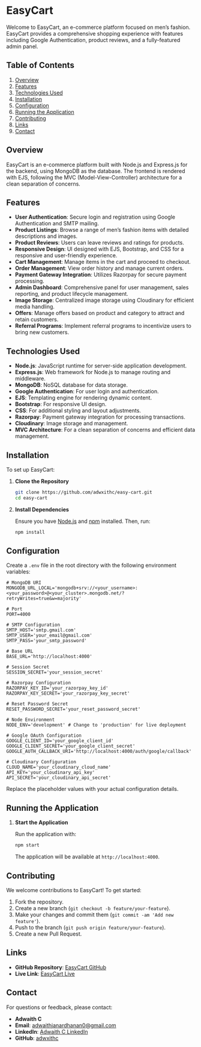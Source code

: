 
# EasyCart

Welcome to EasyCart, an e-commerce platform focused on men’s fashion. EasyCart provides a comprehensive shopping experience with features including Google Authentication, product reviews, and a fully-featured admin panel.

## Table of Contents

1. [Overview](#overview)
2. [Features](#features)
3. [Technologies Used](#technologies-used)
4. [Installation](#installation)
5. [Configuration](#configuration)
6. [Running the Application](#running-the-application)
7. [Contributing](#contributing)
8. [Links](#links)
9. [Contact](#contact)

## Overview

EasyCart is an e-commerce platform built with Node.js and Express.js for the backend, using MongoDB as the database. The frontend is rendered with EJS, following the MVC (Model-View-Controller) architecture for a clean separation of concerns.

## Features

- **User Authentication**: Secure login and registration using Google Authentication and SMTP mailing.
- **Product Listings**: Browse a range of men’s fashion items with detailed descriptions and images.
- **Product Reviews**: Users can leave reviews and ratings for products.
- **Responsive Design**: UI designed with EJS, Bootstrap, and CSS for a responsive and user-friendly experience.
- **Cart Management**: Manage items in the cart and proceed to checkout.
- **Order Management**: View order history and manage current orders.
- **Payment Gateway Integration**: Utilizes Razorpay for secure payment processing.
- **Admin Dashboard**: Comprehensive panel for user management, sales reporting, and product lifecycle management.
- **Image Storage**: Centralized image storage using Cloudinary for efficient media handling.
- **Offers**: Manage offers based on product and category to attract and retain customers.
- **Referral Programs**: Implement referral programs to incentivize users to bring new customers.

## Technologies Used

- **Node.js**: JavaScript runtime for server-side application development.
- **Express.js**: Web framework for Node.js to manage routing and middleware.
- **MongoDB**: NoSQL database for data storage.
- **Google Authentication**: For user login and authentication.
- **EJS**: Templating engine for rendering dynamic content.
- **Bootstrap**: For responsive UI design.
- **CSS**: For additional styling and layout adjustments.
- **Razorpay**: Payment gateway integration for processing transactions.
- **Cloudinary**: Image storage and management.
- **MVC Architecture**: For a clean separation of concerns and efficient data management.

## Installation

To set up EasyCart:

1. **Clone the Repository**

   ```bash
   git clone https://github.com/adwxithc/easy-cart.git
   cd easy-cart
   ```

2. **Install Dependencies**

   Ensure you have [Node.js](https://nodejs.org/) and [npm](https://www.npmjs.com/) installed. Then, run:

   ```bash
   npm install
   ```

## Configuration

Create a `.env` file in the root directory with the following environment variables:

```env
# MongoDB URI
MONGODB_URL_LOCAL='mongodb+srv://<your_username>:<your_password>@<your_cluster>.mongodb.net/?retryWrites=true&w=majority'

# Port
PORT=4000

# SMTP Configuration
SMTP_HOST='smtp.gmail.com'
SMTP_USER='your_email@gmail.com'
SMTP_PASS='your_smtp_password'

# Base URL
BASE_URL='http://localhost:4000'

# Session Secret
SESSION_SECRET='your_session_secret'

# Razorpay Configuration
RAZORPAY_KEY_ID='your_razorpay_key_id'
RAZORPAY_KEY_SECRET='your_razorpay_key_secret'

# Reset Password Secret
RESET_PASSWORD_SECRET='your_reset_password_secret'

# Node Environment
NODE_ENV='development' # Change to 'production' for live deployment

# Google OAuth Configuration
GOOGLE_CLIENT_ID='your_google_client_id'
GOOGLE_CLIENT_SECRET='your_google_client_secret'
GOOGLE_AUTH_CALLBACK_URI='http://localhost:4000/auth/google/callback'

# Cloudinary Configuration
CLOUD_NAME='your_cloudinary_cloud_name'
API_KEY='your_cloudinary_api_key'
API_SECRET='your_cloudinary_api_secret'
```

Replace the placeholder values with your actual configuration details.

## Running the Application

1. **Start the Application**

   Run the application with:

   ```bash
   npm start
   ```

   The application will be available at `http://localhost:4000`.

## Contributing

We welcome contributions to EasyCart! To get started:

1. Fork the repository.
2. Create a new branch (`git checkout -b feature/your-feature`).
3. Make your changes and commit them (`git commit -am 'Add new feature'`).
4. Push to the branch (`git push origin feature/your-feature`).
5. Create a new Pull Request.


## Links

- **GitHub Repository**: [EasyCart GitHub](https://github.com/adwxithc/easy-cart)
- **Live Link**: [EasyCart Live](https://easy-cart-14ue.onrender.com/)

## Contact

For questions or feedback, please contact:

- **Adwaith C**
- **Email**: [adwaithjanardhanan0@gmail.com](mailto:adwaithjanardhanan0@gmail.com)
- **LinkedIn**: [Adwaith C LinkedIn](https://www.linkedin.com/in/adwaith-c-25b5a0218/)
- **GitHub**: [adwxithc](https://github.com/adwxithc)

